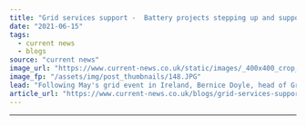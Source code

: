 ```yaml
---
title: "Grid services support -  Battery projects stepping up and supporting the grid"
date: "2021-06-15"
tags: 
  - current news
  - blogs
source: "current news"
image_url: "https://www.current-news.co.uk/static/images/_400x400_crop_center-center/Kelwin-2-battery-storage-credit-Statkraft.JPG"
image_fp: "/assets/img/post_thumbnails/148.JPG"
lead: "Following May's grid event in Ireland, Bernice Doyle, head of Grid Services at Statkraft explores how batteries are helping balance the system, and the challenges they still face."
article_url: "https://www.current-news.co.uk/blogs/grid-services-support-battery-projects-stepping-up-and-supporting-the-grid?utm_source=rss-feeds&utm_medium=rss&utm_campaign=rss"
---
```


---
